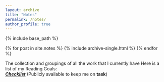 ```yaml
---
layout: archive
title: "Notes"
permalink: /notes/
author_profile: true
---
```


{% include base_path %}

{% for post in site.notes %}
  {% include archive-single.html %}
{% endfor %}


The collection and groupings of all the work that I currently have
Here is a list of my Reading Goals:  
[***Checklist***](https://ibrahimkakbar.github.io/checklist/)
(Publicly available to keep me on **task**)
